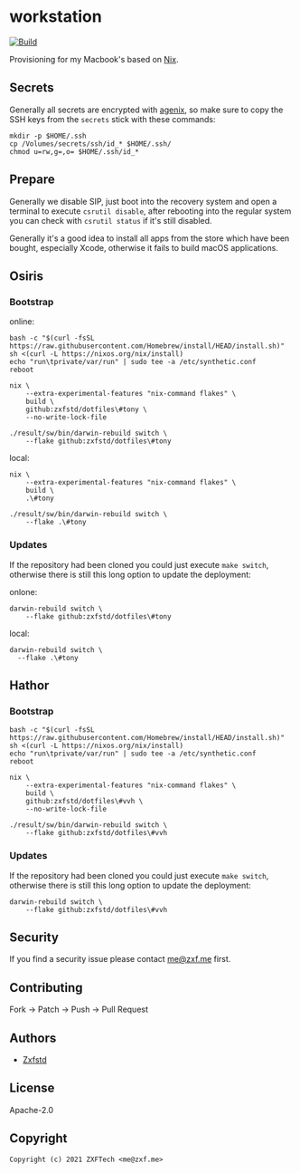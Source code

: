 # workstation

[![Build](https://github.com/zxfstd/dotfiles/actions/workflows/build.yml/badge.svg)](https://github.com/zxfstd/dotfiles/actions/workflows/build.yml)

Provisioning for my Macbook's based on [Nix][nix].

## Secrets

Generally all secrets are encrypted with [agenix][agenix], so make sure to copy
the SSH keys from the `secrets` stick with these commands:

```console
mkdir -p $HOME/.ssh
cp /Volumes/secrets/ssh/id_* $HOME/.ssh/
chmod u=rw,g=,o= $HOME/.ssh/id_*
```

## Prepare

Generally we disable SIP, just boot into the recovery system and open a terminal
to execute `csrutil disable`, after rebooting into the regular system you can
check with `csrutil status` if it's still disabled.

Generally it's a good idea to install all apps from the store which have been
bought, especially Xcode, otherwise it fails to build macOS applications.

## Osiris

### Bootstrap

online:
```console
bash -c "$(curl -fsSL https://raw.githubusercontent.com/Homebrew/install/HEAD/install.sh)"
sh <(curl -L https://nixos.org/nix/install)
echo "run\tprivate/var/run" | sudo tee -a /etc/synthetic.conf
reboot

nix \
    --extra-experimental-features "nix-command flakes" \
    build \
    github:zxfstd/dotfiles\#tony \
    --no-write-lock-file

./result/sw/bin/darwin-rebuild switch \
    --flake github:zxfstd/dotfiles\#tony
```


local:

```
nix \
    --extra-experimental-features "nix-command flakes" \
    build \
    .\#tony

./result/sw/bin/darwin-rebuild switch \
    --flake .\#tony
```    
### Updates

If the repository had been cloned you could just execute `make switch`,
otherwise there is still this long option to update the deployment:

onlone:
```console
darwin-rebuild switch \
    --flake github:zxfstd/dotfiles\#tony
```

local:
```console
darwin-rebuild switch \
  --flake .\#tony
```    
## Hathor

### Bootstrap

```console
bash -c "$(curl -fsSL https://raw.githubusercontent.com/Homebrew/install/HEAD/install.sh)"
sh <(curl -L https://nixos.org/nix/install)
echo "run\tprivate/var/run" | sudo tee -a /etc/synthetic.conf
reboot

nix \
    --extra-experimental-features "nix-command flakes" \
    build \
    github:zxfstd/dotfiles\#vvh \
    --no-write-lock-file

./result/sw/bin/darwin-rebuild switch \
    --flake github:zxfstd/dotfiles\#vvh
```

### Updates

If the repository had been cloned you could just execute `make switch`,
otherwise there is still this long option to update the deployment:

```console
darwin-rebuild switch \
    --flake github:zxfstd/dotfiles\#vvh
```

## Security

If you find a security issue please contact me@zxf.me first.

## Contributing

Fork -> Patch -> Push -> Pull Request

## Authors

-   [Zxfstd](https://github.com/zxfstd)

## License

Apache-2.0

## Copyright

```console
Copyright (c) 2021 ZXFTech <me@zxf.me>
```

[nix]: https://nixos.org/manual/nix/stable/
[agenix]: https://github.com/ryantm/agenix
